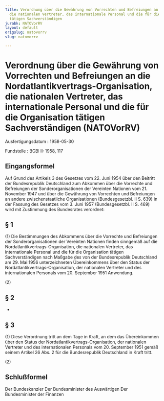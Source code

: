 ```yaml
---
Title: Verordnung über die Gewährung von Vorrechten und Befreiungen an die Nordatlantikvertrags-Organisation,
  die nationalen Vertreter, das internationale Personal und die für die Organisation
  tätigen Sachverständigen
jurabk: NATOVorRV
layout: default
origslug: natovorrv
slug: natovorrv

---
```


# Verordnung über die Gewährung von Vorrechten und Befreiungen an die Nordatlantikvertrags-Organisation, die nationalen Vertreter, das internationale Personal und die für die Organisation tätigen Sachverständigen (NATOVorRV)

Ausfertigungsdatum
:   1958-05-30

Fundstelle
:   BGBl II: 1958, 117

## Eingangsformel

Auf Grund des Artikels 3 des Gesetzes vom 22. Juni 1954 über den
Beitritt der Bundesrepublik Deutschland zum Abkommen über die
Vorrechte und Befreiungen der Sonderorganisationen der Vereinten
Nationen vom 21. November 1947 und über die Gewährung von Vorrechten
und Befreiungen an andere zwischenstaatliche Organisationen
(Bundesgesetzbl. II S. 639) in der Fassung des Gesetzes vom 3. Juni
1957 (Bundesgesetzbl. II S. 469) wird mit Zustimmung des Bundesrates
verordnet:

## § 1

(1) Die Bestimmungen des Abkommens über die Vorrechte und Befreiungen
der Sonderorganisationen der Vereinten Nationen finden sinngemäß auf
die Nordatlantikvertrags-Organisation, die nationalen Vertreter, das
internationale Personal und die für die Organisation tätigen
Sachverständigen nach Maßgabe des von der Bundesrepublik Deutschland
am 29. Mai 1956 unterzeichneten Übereinkommens über den Status der
Nordatlantikvertrags-Organisation, der nationalen Vertreter und des
internationalen Personals vom 20. September 1951 Anwendung.

(2)

## § 2

-

## § 3

(1) Diese Verordnung tritt an dem Tage in Kraft, an dem das
Übereinkommen über den Status der Nordatlantikvertrags-Organisation,
der nationalen Vertreter und des internationalen Personals vom 20.
September 1951 gemäß seinem Artikel 26 Abs. 2 für die Bundesrepublik
Deutschland in Kraft tritt.

(2)

## Schlußformel

Der Bundeskanzler
Der Bundesminister des Auswärtigen
Der Bundesminister der Finanzen

